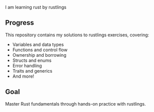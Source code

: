 I am learning rust by rustlings

## Progress

This repository contains my solutions to rustlings exercises, covering:
- Variables and data types
- Functions and control flow
- Ownership and borrowing
- Structs and enums
- Error handling
- Traits and generics
- And more!

## Goal

Master Rust fundamentals through hands-on practice with rustlings.
